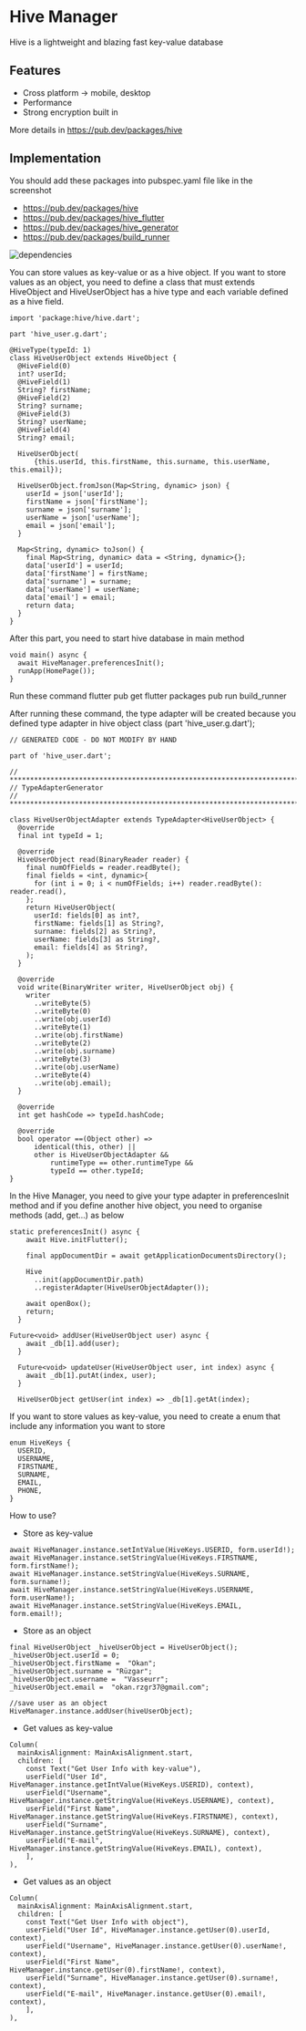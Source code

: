 # Hive Manager

Hive is a lightweight and blazing fast key-value database

## Features
- Cross platform -> mobile, desktop
- Performance 
- Strong encryption built in

More details in https://pub.dev/packages/hive

## Implementation
You should add these packages into pubspec.yaml file like in the screenshot
- https://pub.dev/packages/hive
- https://pub.dev/packages/hive_flutter
- https://pub.dev/packages/hive_generator
- https://pub.dev/packages/build_runner

![dependencies](https://user-images.githubusercontent.com/67058617/180647093-1d55ba05-1740-4ba2-b58d-9f5ee5e1cbc0.png)


You can store values as key-value or as a hive object. If you want to store values as an object, you need to define a class that must extends HiveObject and
HiveUserObject has a hive type and each variable defined as a hive field.

```
import 'package:hive/hive.dart';

part 'hive_user.g.dart';

@HiveType(typeId: 1)
class HiveUserObject extends HiveObject {
  @HiveField(0)
  int? userId;
  @HiveField(1)
  String? firstName;
  @HiveField(2)
  String? surname;
  @HiveField(3)
  String? userName;
  @HiveField(4)
  String? email;

  HiveUserObject(
      {this.userId, this.firstName, this.surname, this.userName, this.email});

  HiveUserObject.fromJson(Map<String, dynamic> json) {
    userId = json['userId'];
    firstName = json['firstName'];
    surname = json['surname'];
    userName = json['userName'];
    email = json['email'];
  }

  Map<String, dynamic> toJson() {
    final Map<String, dynamic> data = <String, dynamic>{};
    data['userId'] = userId;
    data['firstName'] = firstName;
    data['surname'] = surname;
    data['userName'] = userName;
    data['email'] = email;
    return data;
  }
}
```

After this part, you need to start hive database in main method
```
void main() async {
  await HiveManager.preferencesInit();
  runApp(HomePage());
}
```

Run these command
flutter pub get
flutter packages pub run build_runner

After running these command, the type adapter will be created because you defined type adapter in hive object class (part 'hive_user.g.dart');
```
// GENERATED CODE - DO NOT MODIFY BY HAND

part of 'hive_user.dart';

// **************************************************************************
// TypeAdapterGenerator
// **************************************************************************

class HiveUserObjectAdapter extends TypeAdapter<HiveUserObject> {
  @override
  final int typeId = 1;

  @override
  HiveUserObject read(BinaryReader reader) {
    final numOfFields = reader.readByte();
    final fields = <int, dynamic>{
      for (int i = 0; i < numOfFields; i++) reader.readByte(): reader.read(),
    };
    return HiveUserObject(
      userId: fields[0] as int?,
      firstName: fields[1] as String?,
      surname: fields[2] as String?,
      userName: fields[3] as String?,
      email: fields[4] as String?,
    );
  }

  @override
  void write(BinaryWriter writer, HiveUserObject obj) {
    writer
      ..writeByte(5)
      ..writeByte(0)
      ..write(obj.userId)
      ..writeByte(1)
      ..write(obj.firstName)
      ..writeByte(2)
      ..write(obj.surname)
      ..writeByte(3)
      ..write(obj.userName)
      ..writeByte(4)
      ..write(obj.email);
  }

  @override
  int get hashCode => typeId.hashCode;

  @override
  bool operator ==(Object other) =>
      identical(this, other) ||
      other is HiveUserObjectAdapter &&
          runtimeType == other.runtimeType &&
          typeId == other.typeId;
}
```
In the Hive Manager, you need to give your type adapter in preferencesInit method and if you define another hive object, you need to organise methods (add, get...) as below
```
static preferencesInit() async {
    await Hive.initFlutter();

    final appDocumentDir = await getApplicationDocumentsDirectory();

    Hive
      ..init(appDocumentDir.path)
      ..registerAdapter(HiveUserObjectAdapter());

    await openBox();
    return;
  }
```
```
Future<void> addUser(HiveUserObject user) async {
    await _db[1].add(user);
  }

  Future<void> updateUser(HiveUserObject user, int index) async {
    await _db[1].putAt(index, user);
  }

  HiveUserObject getUser(int index) => _db[1].getAt(index);
```
If you want to store values as key-value, you need to create a enum that include any information you want to store
```
enum HiveKeys {
  USERID,
  USERNAME,
  FIRSTNAME,
  SURNAME,
  EMAIL,
  PHONE,
}
```
How to use?
- Store as key-value
```
await HiveManager.instance.setIntValue(HiveKeys.USERID, form.userId!);
await HiveManager.instance.setStringValue(HiveKeys.FIRSTNAME, form.firstName!);
await HiveManager.instance.setStringValue(HiveKeys.SURNAME, form.surname!);
await HiveManager.instance.setStringValue(HiveKeys.USERNAME, form.userName!);
await HiveManager.instance.setStringValue(HiveKeys.EMAIL, form.email!);
```
- Store as an object
```
final HiveUserObject _hiveUserObject = HiveUserObject();
_hiveUserObject.userId = 0;
_hiveUserObject.firstName =  "Okan";
_hiveUserObject.surname = "Rüzgar";
_hiveUserObject.username =  "Vasseurr";
_hiveUserObject.email =  "okan.rzgr37@gmail.com";

//save user as an object
HiveManager.instance.addUser(hiveUserObject);
 ```

- Get values as key-value
```
Column(
  mainAxisAlignment: MainAxisAlignment.start,
  children: [
    const Text("Get User Info with key-value"),
    userField("User Id", HiveManager.instance.getIntValue(HiveKeys.USERID), context),
    userField("Username", HiveManager.instance.getStringValue(HiveKeys.USERNAME), context),
    userField("First Name", HiveManager.instance.getStringValue(HiveKeys.FIRSTNAME), context),
    userField("Surname", HiveManager.instance.getStringValue(HiveKeys.SURNAME), context),
    userField("E-mail", HiveManager.instance.getStringValue(HiveKeys.EMAIL), context),
    ],
),
```
- Get values as an object
```
Column(
  mainAxisAlignment: MainAxisAlignment.start,
  children: [
    const Text("Get User Info with object"),
    userField("User Id", HiveManager.instance.getUser(0).userId, context),
    userField("Username", HiveManager.instance.getUser(0).userName!, context),
    userField("First Name", HiveManager.instance.getUser(0).firstName!, context),
    userField("Surname", HiveManager.instance.getUser(0).surname!, context),
    userField("E-mail", HiveManager.instance.getUser(0).email!, context),
    ],
),
 ```
